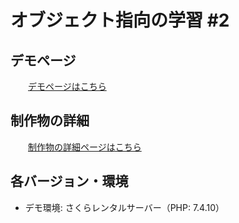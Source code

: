 # オブジェクト指向の学習 #2

## デモページ

&emsp;&emsp;[デモページはこちら](https://created-portfolio.com/objective)<br>

## 制作物の詳細

&emsp;&emsp;[制作物の詳細ページはこちら](https://created-portfolio.com/detail/objective.html)

## 各バージョン・環境

- デモ環境: さくらレンタルサーバー（PHP: 7.4.10）
